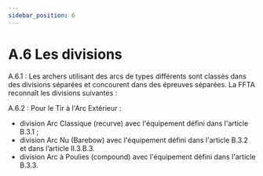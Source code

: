 ```yaml
---
sidebar_position: 6
---
```


# A.6 Les divisions

A.6.1 : Les archers utilisant des arcs de types différents sont classés dans des divisions séparées et
concourent dans des épreuves séparées. La FFTA reconnaît les divisions suivantes :

A.6.2 : Pour le Tir à l'Arc Extérieur :

- division Arc Classique (recurve) avec l'équipement défini dans l'article B.3.1 ;
- division Arc Nu (Barebow) avec l'équipement défini dans l'article B.3.2 et dans l’article II.3.B.3.
- division Arc à Poulies (compound) avec l'équipement défini dans l'article B.3.3.
